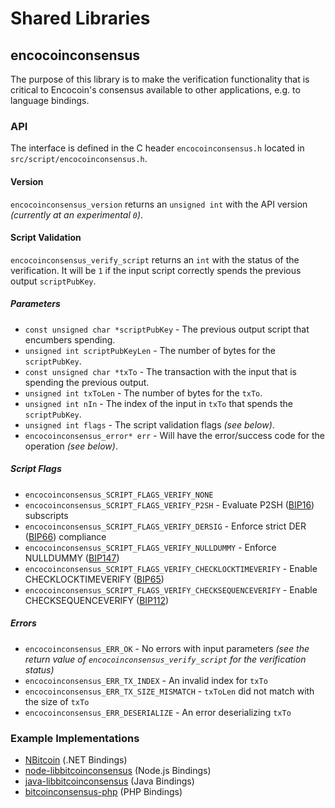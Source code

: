 Shared Libraries
================

## encocoinconsensus

The purpose of this library is to make the verification functionality that is critical to Encocoin's consensus available to other applications, e.g. to language bindings.

### API

The interface is defined in the C header `encocoinconsensus.h` located in  `src/script/encocoinconsensus.h`.

#### Version

`encocoinconsensus_version` returns an `unsigned int` with the API version *(currently at an experimental `0`)*.

#### Script Validation

`encocoinconsensus_verify_script` returns an `int` with the status of the verification. It will be `1` if the input script correctly spends the previous output `scriptPubKey`.

##### Parameters
- `const unsigned char *scriptPubKey` - The previous output script that encumbers spending.
- `unsigned int scriptPubKeyLen` - The number of bytes for the `scriptPubKey`.
- `const unsigned char *txTo` - The transaction with the input that is spending the previous output.
- `unsigned int txToLen` - The number of bytes for the `txTo`.
- `unsigned int nIn` - The index of the input in `txTo` that spends the `scriptPubKey`.
- `unsigned int flags` - The script validation flags *(see below)*.
- `encocoinconsensus_error* err` - Will have the error/success code for the operation *(see below)*.

##### Script Flags
- `encocoinconsensus_SCRIPT_FLAGS_VERIFY_NONE`
- `encocoinconsensus_SCRIPT_FLAGS_VERIFY_P2SH` - Evaluate P2SH ([BIP16](https://github.com/bitcoin/bips/blob/master/bip-0016.mediawiki)) subscripts
- `encocoinconsensus_SCRIPT_FLAGS_VERIFY_DERSIG` - Enforce strict DER ([BIP66](https://github.com/bitcoin/bips/blob/master/bip-0066.mediawiki)) compliance
- `encocoinconsensus_SCRIPT_FLAGS_VERIFY_NULLDUMMY` - Enforce NULLDUMMY ([BIP147](https://github.com/bitcoin/bips/blob/master/bip-0147.mediawiki))
- `encocoinconsensus_SCRIPT_FLAGS_VERIFY_CHECKLOCKTIMEVERIFY` - Enable CHECKLOCKTIMEVERIFY ([BIP65](https://github.com/bitcoin/bips/blob/master/bip-0065.mediawiki))
- `encocoinconsensus_SCRIPT_FLAGS_VERIFY_CHECKSEQUENCEVERIFY` - Enable CHECKSEQUENCEVERIFY ([BIP112](https://github.com/bitcoin/bips/blob/master/bip-0112.mediawiki))

##### Errors
- `encocoinconsensus_ERR_OK` - No errors with input parameters *(see the return value of `encocoinconsensus_verify_script` for the verification status)*
- `encocoinconsensus_ERR_TX_INDEX` - An invalid index for `txTo`
- `encocoinconsensus_ERR_TX_SIZE_MISMATCH` - `txToLen` did not match with the size of `txTo`
- `encocoinconsensus_ERR_DESERIALIZE` - An error deserializing `txTo`

### Example Implementations
- [NBitcoin](https://github.com/NicolasDorier/NBitcoin/blob/master/NBitcoin/Script.cs#L814) (.NET Bindings)
- [node-libbitcoinconsensus](https://github.com/bitpay/node-libbitcoinconsensus) (Node.js Bindings)
- [java-libbitcoinconsensus](https://github.com/dexX7/java-libbitcoinconsensus) (Java Bindings)
- [bitcoinconsensus-php](https://github.com/Bit-Wasp/bitcoinconsensus-php) (PHP Bindings)

